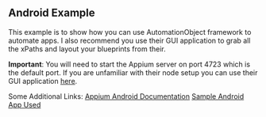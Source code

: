 ## Android Example

This example is to show how you can use AutomationObject framework to automate apps.  I also recommend you use their
GUI application to grab all the xPaths and layout your blueprints from their.

__Important__: You will need to start the Appium server on port 4723 which is the default port.  If you are unfamiliar
 with their node setup you can use their GUI application [here](http://appium.io/).

Some Additional Links:
[Appium Android Documentation](https://github.com/appium/ruby_lib/blob/master/docs/android_docs.md)
[Sample Android App Used](https://github.com/stephanenicolas/RoboDemo)
